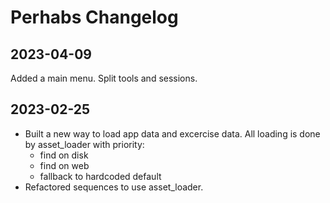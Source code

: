 # Perhabs Changelog
## 2023-04-09
Added a main menu. Split tools and sessions.

## 2023-02-25
- Built a new way to load app data and excercise data. All loading is done by asset_loader with priority:
    - find on disk
    - find on web
    - fallback to hardcoded default
- Refactored sequences to use asset_loader.
